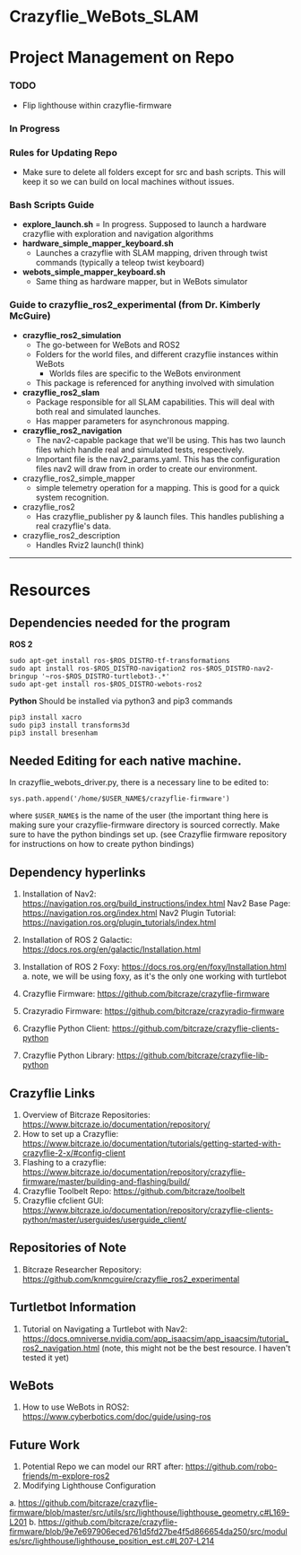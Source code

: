 # Crazyflie_WeBots_SLAM


# Project Management on Repo
### TODO
- Flip lighthouse within crazyflie-firmware 
### In Progress

### Rules for Updating Repo
- Make sure to delete all folders except for src and bash scripts. This will keep it so we can build on local machines without issues.
### Bash Scripts Guide
- **explore_launch.sh** = In progress. Supposed to launch a hardware crazyflie with exploration and navigation algorithms
- **hardware_simple_mapper_keyboard.sh**
  - Launches a crazyflie with SLAM mapping, driven through twist commands (typically a teleop twist keyboard)
- **webots_simple_mapper_keyboard.sh**
  - Same thing as hardware mapper, but in WeBots simulator

### Guide to crazyflie_ros2_experimental (from Dr. Kimberly McGuire)
- **crazyflie_ros2_simulation**
  - The go-between for WeBots and ROS2
  - Folders for the world files, and different crazyflie instances within WeBots
    - Worlds files are specific to the WeBots environment
  - This package is referenced for anything involved with simulation
- **crazyflie_ros2_slam**
  - Package responsible for all SLAM capabilities. This will deal with both real and simulated launches. 
  - Has mapper parameters for asynchronous mapping.
- **crazyflie_ros2_navigation**
  - The nav2-capable package that we'll be using. This has two launch files which handle real and simulated tests, respectively. 
  - Important file is the nav2_params.yaml. This has the configuration files nav2 will draw from in order to create our environment. 
- crazyflie_ros2_simple_mapper
  - simple telemetry operation for a mapping. This is good for a quick system recognition.
- crazyflie_ros2
  - Has crazyflie_publisher py & launch files. This handles publishing a real crazyflie's data.
- crazyflie_ros2_description
  - Handles Rviz2 launch(I think)

----------
# Resources
## Dependencies needed for the program
**ROS 2**
```
sudo apt-get install ros-$ROS_DISTRO-tf-transformations
sudo apt install ros-$ROS_DISTRO-navigation2 ros-$ROS_DISTRO-nav2-bringup '~ros-$ROS_DISTRO-turtlebot3-.*'
sudo apt-get install ros-$ROS_DISTRO-webots-ros2

```
**Python**
Should be installed via python3 and pip3 commands
```
pip3 install xacro
sudo pip3 install transforms3d
pip3 install bresenham

```
## Needed Editing for each native machine.
In crazyflie_webots_driver.py, there is a necessary line to be edited to: 
```
sys.path.append('/home/$USER_NAME$/crazyflie-firmware')
```
where ``$USER_NAME$`` is the name of the user (the important thing here is making sure your crazyflie-firmware directory is sourced correctly. Make sure to have the python bindings set up. (see Crazyflie firmware repository for instructions on how to create python bindings)

## Dependency hyperlinks
1. Installation of Nav2: https://navigation.ros.org/build_instructions/index.html
        Nav2 Base Page: https://navigation.ros.org/index.html
        Nav2 Plugin Tutorial: https://navigation.ros.org/plugin_tutorials/index.html
        
3. Installation of ROS 2 Galactic: https://docs.ros.org/en/galactic/Installation.html
4. Installation of ROS 2 Foxy: https://docs.ros.org/en/foxy/Installation.html
  a. note, we will be using foxy, as it's the only one working with turtlebot
5. Crazyflie Firmware: https://github.com/bitcraze/crazyflie-firmware
6. Crazyradio Firmware: https://github.com/bitcraze/crazyradio-firmware
7. Crazyflie Python Client: https://github.com/bitcraze/crazyflie-clients-python
8. Crazyflie Python Library: https://github.com/bitcraze/crazyflie-lib-python
## Crazyflie Links
1. Overview of Bitcraze Repositories: https://www.bitcraze.io/documentation/repository/
2. How to set up a Crazyflie: https://www.bitcraze.io/documentation/tutorials/getting-started-with-crazyflie-2-x/#config-client
3. Flashing to a crazyflie: https://www.bitcraze.io/documentation/repository/crazyflie-firmware/master/building-and-flashing/build/
4. Crazyflie Toolbelt Repo: https://github.com/bitcraze/toolbelt
5. Crazyflie cfclient GUI: https://www.bitcraze.io/documentation/repository/crazyflie-clients-python/master/userguides/userguide_client/
## Repositories of Note
1. Bitcraze Researcher Repository: https://github.com/knmcguire/crazyflie_ros2_experimental

## Turtletbot Information
1. Tutorial on Navigating a Turtlebot with Nav2: https://docs.omniverse.nvidia.com/app_isaacsim/app_isaacsim/tutorial_ros2_navigation.html
(note, this might not be the best resource. I haven't tested it yet)
## WeBots
1. How to use WeBots in ROS2: https://www.cyberbotics.com/doc/guide/using-ros

## Future Work
1. Potential Repo we can model our RRT after: https://github.com/robo-friends/m-explore-ros2
2. Modifying Lighthouse Configuration

  a. https://github.com/bitcraze/crazyflie-firmware/blob/master/src/utils/src/lighthouse/lighthouse_geometry.c#L169-L201
  b. https://github.com/bitcraze/crazyflie-firmware/blob/9e7e697906eced761d5fd27be4f5d866654da250/src/modules/src/lighthouse/lighthouse_position_est.c#L207-L214